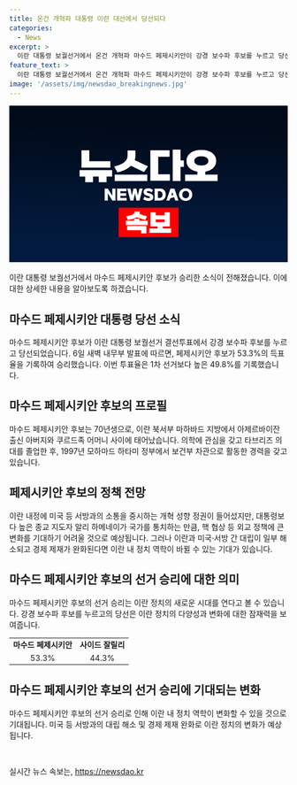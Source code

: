```yaml
---
title: 온건 개혁파 대통령 이란 대선에서 당선되다
categories:
  - News
excerpt: >
  이란 대통령 보궐선거에서 온건 개혁파 마수드 페제시키안이 강경 보수파 후보를 누르고 당선됐다. 미국과의 관계 개선 등 향후 정책에 기대가 모이는 가운데, 페제시키안은 이란의 비주류로 여겨지는 출신으로, 의사 경력을 거쳐 정계에 입문한 인물이다. 높은 종교 지도자의 영향력 아래, 그의 정책 변화 가능성에 주목이 쏠리고 있다. 
feature_text: >
  이란 대통령 보궐선거에서 온건 개혁파 마수드 페제시키안이 강경 보수파 후보를 누르고 당선됐다. 미국과의 관계 개선 등 향후 정책에 기대가 모이는 가운데, 페제시키안은 이란의 비주류로 여겨지는 출신으로, 의사 경력을 거쳐 정계에 입문한 인물이다. 높은 종교 지도자의 영향력 아래, 그의 정책 변화 가능성에 주목이 쏠리고 있다. 
image: '/assets/img/newsdao_breakingnews.jpg'
---
```


<p><img src="/assets/img/newsdao_breakingnews.jpg" alt="pcversion 속보" /></p>

<p data-ke-size="size16">이란 대통령 보궐선거에서 마수드 페제시키안 후보가 승리한 소식이 전해졌습니다. 이에 대한 상세한 내용을 알아보도록 하겠습니다. </p>

<h2 data-ke-size="size26">마수드 페제시키안 대통령 당선 소식</h2>

<p data-ke-size="size16">마수드 페제시키안 후보가 이란 대통령 보궐선거 결선투표에서 강경 보수파 후보를 누르고 당선되었습니다. 6일 새벽 내무부 발표에 따르면, 페제시키안 후보가 53.3%의 득표율을 기록하여 승리했습니다. 이번 투표율은 1차 선거보다 높은 49.8%를 기록했습니다. </p>

<h2 data-ke-size="size26">마수드 페제시키안 후보의 프로필</h2>

<p data-ke-size="size16">마수드 페제시키안 후보는 70년생으로, 이란 북서부 마하바드 지방에서 아제르바이잔 출신 아버지와 쿠르드족 어머니 사이에 태어났습니다. 의학에 관심을 갖고 타브리즈 의대를 졸업한 후, 1997년 모하마드 하타미 정부에서 보건부 차관으로 활동한 경력을 갖고 있습니다. </p>

<h2 data-ke-size="size26">페제시키안 후보의 정책 전망</h2>

<p data-ke-size="size16">이란 내정에 미국 등 서방과의 소통을 중시하는 개혁 성향 정권이 들어섰지만, 대통령보다 높은 종교 지도자 알리 하메네이가 국가를 통치하는 만큼, 핵 협상 등 외교 정책에 큰 변화를 기대하기 어려울 것으로 예상됩니다. 그러나 이란과 미국·서방 간 대립이 일부 해소되고 경제 제재가 완화된다면 이란 내 정치 역학이 바뀔 수 있는 기대가 있습니다. </p>

<h2 data-ke-size="size26">마수드 페제시키안 후보의 선거 승리에 대한 의미</h2>

<p data-ke-size="size16">마수드 페제시키안 후보의 선거 승리는 이란 정치의 새로운 시대를 연다고 볼 수 있습니다. 강경 보수파 후보를 누르고의 당선은 이란 정치의 다양성과 변화에 대한 잠재력을 보여줍니다. </p>

<table>
    <tr>
        <td style="text-align: center; height: 17px;"><b>마수드 페제시키안</b></td>
        <td style="text-align: center; height: 17px;"><b>사이드 잘릴리</b></td>
    </tr>
    <tr>
        <td style="text-align: center; height: 17px;">53.3%</td>
        <td style="text-align: center; height: 17px;">44.3%</td>
    </tr>
</table>

<h2 data-ke-size="size26">마수드 페제시키안 후보의 선거 승리에 기대되는 변화</h2>

<p data-ke-size="size16">마수드 페제시키안 후보의 선거 승리로 인해 이란 내 정치 역학이 변화할 수 있을 것으로 기대됩니다. 미국 등 서방과의 대립 해소 및 경제 제재 완화로 이란 정치의 변화가 예상됩니다. </p>

<p data-ke-size="size16">&nbsp;</p>
실시간 뉴스 속보는, <a href="https://newsdao.kr" rel="dofollow">https://newsdao.kr</a>


